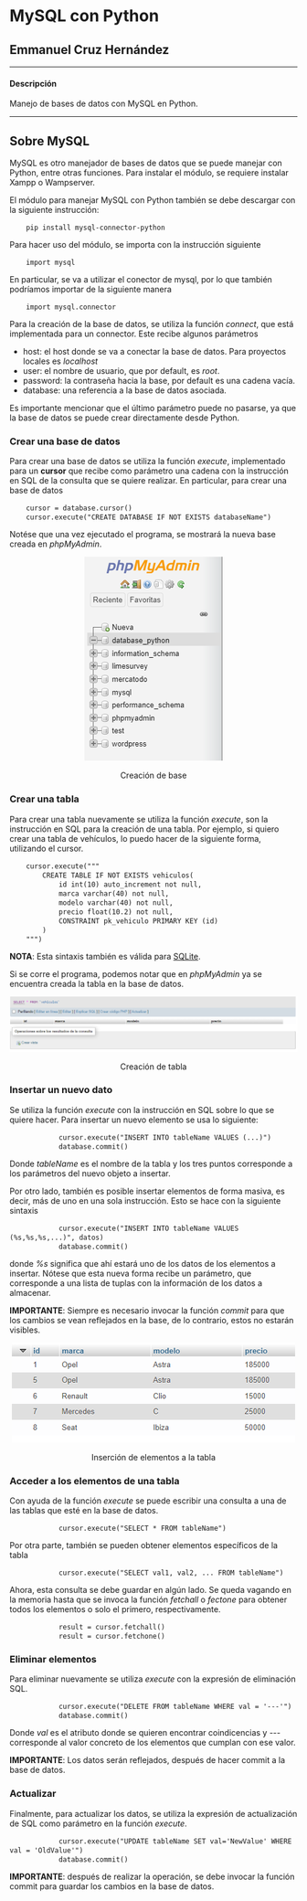 # MySQL con Python
## Emmanuel Cruz Hernández

----

#### Descripción

Manejo de bases de datos con MySQL en Python.

---- 

## Sobre MySQL

MySQL es otro manejador de bases de datos que se puede manejar con Python, entre otras funciones. Para instalar el módulo, se requiere instalar Xampp o Wampserver. 

El módulo para manejar MySQL con Python también se debe descargar con la siguiente instrucción:

        pip install mysql-connector-python

Para hacer uso del módulo, se importa con la instrucción siguiente

        import mysql

En particular, se va a utilizar el conector de mysql, por lo que también podríamos importar de la siguiente manera

        import mysql.connector

Para la creación de la base de datos, se utiliza la función _connect_, que está implementada para un connector. Este recibe algunos parámetros
* host: el host donde se va a conectar la base de datos. Para proyectos locales es _localhost_
* user: el nombre de usuario, que por default, es _root_.
* password: la contraseña hacia la base, por default es una cadena vacía.
* database: una referencia a la base de datos asociada.

Es importante mencionar que el último parámetro puede no pasarse, ya que la base de datos se puede crear directamente desde Python.

### Crear una base de datos

Para crear una base de datos se utiliza la función _execute_, implementado para un **cursor** que recibe como parámetro una cadena con la instrucción en SQL de la consulta que se quiere realizar. En particular, para crear una base de datos

        cursor = database.cursor()
        cursor.execute("CREATE DATABASE IF NOT EXISTS databaseName")

Notése que una vez ejecutado el programa, se mostrará la nueva base creada en _phpMyAdmin_.

<div align="center">
<img src="Base.PNG"" >
<p>Creación de base</p>
</div>

### Crear una tabla

Para crear una tabla nuevamente se utiliza la función _execute_, son la instrucción en SQL para la creación de una tabla. Por ejemplo, si quiero crear una tabla de vehículos, lo puedo hacer de la siguiente forma, utilizando el cursor.

        cursor.execute("""
            CREATE TABLE IF NOT EXISTS vehiculos(
                id int(10) auto_increment not null,
                marca varchar(40) not null,
                modelo varchar(40) not null,
                precio float(10.2) not null,
                CONSTRAINT pk_vehiculo PRIMARY KEY (id)
            )
        """)

**NOTA**: Esta sintaxis también es válida para [SQLite](https://github.com/EmmanuelCruz/SQL-Python/tree/master/SQLite).

Si se corre el programa, podemos notar que en _phpMyAdmin_ ya se encuentra creada la tabla en la base de datos.

<div align="center">
<img src="Tabla.PNg" >
<p>Creación de tabla</p>
</div>

### Insertar un nuevo dato

Se utiliza la función _execute_ con la instrucción en SQL sobre lo que se quiere hacer. Para insertar un nuevo elemento se usa lo siguiente:

                cursor.execute("INSERT INTO tableName VALUES (...)")
                database.commit()

Donde _tableName_ es el nombre de la tabla y los tres puntos corresponde a los parámetros del nuevo objeto a insertar.

Por otro lado, también es posible insertar elementos de forma masiva, es decir, más de uno en una sola instrucción. Esto se hace con la siguiente sintaxis

                cursor.execute("INSERT INTO tableName VALUES (%s,%s,%s,...)", datos)
                database.commit()

donde _%s_ significa que ahí estará uno de los datos de los elementos a insertar. Nótese que esta nueva forma recibe un parámetro, que corresponde a una lista de tuplas con la información de los datos a almacenar.

**IMPORTANTE**: Siempre es necesario invocar la función _commit_ para que los cambios se vean reflejados en la base, de lo contrario, estos no estarán visibles.

<div align="center">
<img src="Insertar.PNG" >
<p>Inserción de elementos a la tabla</p>
</div>

### Acceder a los elementos de una tabla

Con ayuda de la función _execute_ se puede escribir una consulta a una de las tablas que esté en la base de datos. 

                cursor.execute("SELECT * FROM tableName")

Por otra parte, también se pueden obtener elementos específicos de la tabla

                cursor.execute("SELECT val1, val2, ... FROM tableName")

Ahora, esta consulta se debe guardar en algún lado. Se queda vagando en la memoria hasta que se invoca la función _fetchall_ o _fectone_ para obtener todos los elementos o solo el primero, respectivamente.

                result = cursor.fetchall()
                result = cursor.fetchone()

### Eliminar elementos

Para eliminar nuevamente se utiliza _execute_ con la expresión de eliminación SQL.

                cursor.execute("DELETE FROM tableName WHERE val = '---'")
                database.commit()

Donde _val_ es el atributo donde se quieren encontrar coindicencias y _---_ corresponde al valor concreto de los elementos que cumplan con ese valor.

**IMPORTANTE**: Los datos serán reflejados, después de hacer commit a la base de datos.

### Actualizar

Finalmente, para actualizar los datos, se utiliza la expresión de actualización de SQL como parámetro en la función _execute_.

                cursor.execute("UPDATE tableName SET val='NewValue' WHERE val = 'OldValue'")
                database.commit()

**IMPORTANTE**: después de realizar la operación, se debe invocar la función commit para guardar los cambios en la base de datos.
